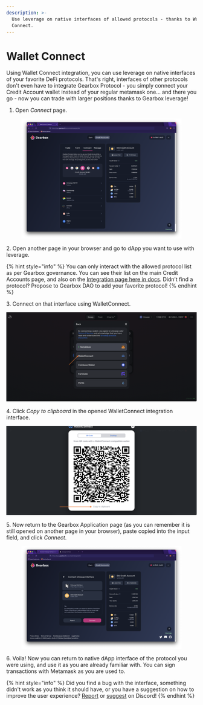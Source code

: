 ```yaml
---
description: >-
  Use leverage on native interfaces of allowed protocols - thanks to Wallet
  Connect.
---
```


# Wallet Connect

Using Wallet Connect integration, you can use leverage on native interfaces of your favorite DeFi protocols. That's right, interfaces of other protocols don't even have to integrate Gearbox Protocol - you simply connect your Credit Account wallet instead of your regular metamask one... and there you go - now you can trade with larger positions thanks to Gearbox leverage!&#x20;

1. Open _Connect_ page.

<figure><img src="../../.gitbook/assets/Screenshot 2022-10-19 at 14.07.29.png" alt=""><figcaption></figcaption></figure>

2\. Open another page in your browser and go to dApp you want to use with leverage.

{% hint style="info" %}
You can only interact with the allowed protocol list as per Gearbox governance. You can see their list on the main Credit Accounts page, and also on the [Integration page here in docs](../../overview/integrations.md). Didn’t find a protocol? Propose to Gearbox DAO to add your favorite protocol!
{% endhint %}

3\. Connect on that interface using WalletConnect.&#x20;

![](<../../.gitbook/assets/Screenshot 2021-10-19 at 10.35.33.png>)

4\. Click _Copy to clipboard_ in the opened WalletConnect integration interface.&#x20;

![](<../../.gitbook/assets/Screenshot 2021-10-19 at 10.36.19.png>)

5\. Now return to the Gearbox Application page (as you can remember it is still opened on another page in your browser), paste copied into the input field, and click _Connect_. &#x20;

<figure><img src="../../.gitbook/assets/Screenshot 2022-10-19 at 14.09.20.png" alt=""><figcaption></figcaption></figure>

6\. Voila! Now you can return to native dApp interface of the protocol you were using, and use it as you are already familiar with. You can sign transactions with Metamask as you are used to.

{% hint style="info" %}
Did you find a bug with the interface, something didn't work as you think it should have, or you have a suggestion on how to improve the user experience? [Report](https://discord.gg/5YuHH9tvms) or [suggest](https://discord.gg/hF3QvX2vgt) on Discord!
{% endhint %}

